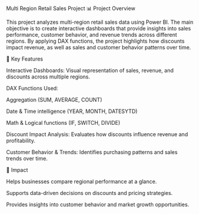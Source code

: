 Multi Region Retail Sales Project
📊 Project Overview

This project analyzes multi-region retail sales data using Power BI. The main objective is to create interactive dashboards that provide insights into sales performance, customer behavior, and revenue trends across different regions. By applying DAX functions, the project highlights how discounts impact revenue, as well as sales and customer behavior patterns over time.

🔑 Key Features

Interactive Dashboards: Visual representation of sales, revenue, and discounts across multiple regions.

DAX Functions Used:

Aggregation (SUM, AVERAGE, COUNT)

Date & Time intelligence (YEAR, MONTH, DATESYTD)

Math & Logical functions (IF, SWITCH, DIVIDE)

Discount Impact Analysis: Evaluates how discounts influence revenue and profitability.

Customer Behavior & Trends: Identifies purchasing patterns and sales trends over time.

🎯 Impact

Helps businesses compare regional performance at a glance.

Supports data-driven decisions on discounts and pricing strategies.

Provides insights into customer behavior and market growth opportunities.
